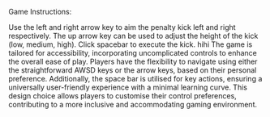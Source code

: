Game Instructions:

Use the left and right arrow key to aim the penalty kick left and right respectively. The up arrow key can be used to adjust the height of the kick (low, medium, high). Click spacebar to execute the kick.
hihi
The game is tailored for accessibility, incorporating uncomplicated controls to enhance the overall ease of play. Players have the flexibility to navigate using either the straightforward AWSD keys or the arrow keys, based on their personal preference. Additionally, the space bar is utilised for key actions, ensuring a universally user-friendly experience with a minimal learning curve. This design choice allows players to customise their control preferences, contributing to a more inclusive and accommodating gaming environment.
